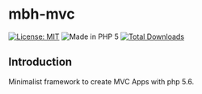# mbh-mvc
[![License: MIT](https://img.shields.io/badge/License-MIT-blue.svg)](https://opensource.org/licenses/MIT)
![Made in PHP 5](https://img.shields.io/badge/PHP-5-blue.svg)
[![Total Downloads](https://poser.pugx.org/mbh-framework/mvc/downloads)](https://packagist.org/packages/mbh-framework/mvc)

## Introduction
Minimalist framework to create MVC Apps with php 5.6.
